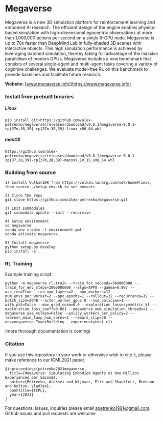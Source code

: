 # Megaverse

Megaverse is a new 3D simulation platform for reinforcement learning and embodied AI research.
The efficient design of the engine enables physics-based simulation with high-dimensional egocentric
observations at more than 1,000,000 actions per second on a single 8-GPU node.
Megaverse is up to 70x faster than DeepMind Lab in fully-shaded 3D scenes with interactive objects.
This high simulation performance is achieved by leveraging batched simulation,
thereby taking full advantage of the massive parallelism of modern GPUs.
Megaverse includes a new benchmark that consists of several single-agent and multi-agent tasks covering a variety of cognitive challenges.
We evaluate model-free RL on this benchmark to provide baselines and facilitate future research.

**Website:** [www.megaverse.info](https://www.megaverse.info)


### Install from prebuilt binaries

##### Linux
```
pip install git+https://github.com/alex-petrenko/megaverse/releases/download/v0.0.1/megaverse-0.0.1-cp{37m,38,39}-cp{37m,38,39}-linux_x86_64.whl
```

##### macOS

```
https://github.com/alex-petrenko/megaverse/releases/download/v0.0.1/megaverse-0.0.1-cp{37,38,39}-cp{37m,38,39}-macosx_10_15_x86_64.whl
```

### Building from source
```
1) Install VulkanSDK from https://vulkan.lunarg.com/sdk/home#linux, then source ./setup-env.sh to set envvars

2) Clone the repo
git clone https://github.com/alex-petrenko/megaverse.git

3) Init submodules
git submodule update --init --recursive

4) Setup environment
cd megaverse
conda env create -f environment.yml
conda activate megaverse

5) Install megaverse
python setup.py develop
pip install -e .
```

### RL Training

Example training script:

```shell
python -m megaverse_rl.train --train_for_seconds=360000000 --train_for_env_steps=2000000000 --algo=APPO --gamma=0.997 --use_rnn=True --rnn_num_layers=2 --num_workers=12 --num_envs_per_worker=2 --ppo_epochs=1 --rollout=32 --recurrence=32 --batch_size=2048 --actor_worker_gpus 0 --num_policies=1 --with_pbt=False --max_grad_norm=0.0 --exploration_loss=symmetric_kl --exploration_loss_coeff=0.001 --megaverse_num_simulation_threads=1 --megaverse_use_vulkan=False --policy_workers_per_policy=2 --learner_main_loop_num_cores=1 --reward_clip=30 --env=megaverse_TowerBuilding --experiment=test_cli
```

(more thorough documentation is coming)

### Citation

If you use this repository in your work or otherwise wish to cite it, please make reference to our ICML2021 paper.

```
@inproceedings{petrenko2021megaverse,
  title={Megaverse: Simulating Embodied Agents at One Million Experiences per Second},
  author={Petrenko, Aleksei and Wijmans, Erik and Shacklett, Brennan and Koltun, Vladlen},
  booktitle={ICML},
  year={2021}
}
```

For questions, issues, inquiries please email apetrenko1991@gmail.com. 
Github issues and pull requests are welcome.
